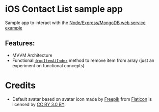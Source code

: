 # iOS Contact List sample app
Sample app to interact with the [Node/Express/MongoDB web service example](https://github.com/andrea-prearo/node-contact-list-webservice)

## Features:
- MVVM Architecture
- Functional [`dropItemAtIndex`](https://github.com/andrea-prearo/ContactList/blob/master/ContactList/Array%2BUtil.swift#L51) method to remove item from array (just an experiment on functional concepts)

# Credits
- Default avatar based on avatar icon made by [Freepik](http://www.freepik.com) from [Flaticon](http://www.flaticon.com) is licensed by [CC BY 3.0 BY](http://creativecommons.org/licenses/by/3.0/).
